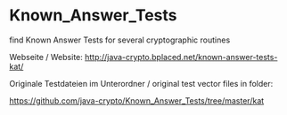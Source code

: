 # Known_Answer_Tests
find Known Answer Tests for several cryptographic routines

Webseite / Website:
http://java-crypto.bplaced.net/known-answer-tests-kat/

Originale Testdateien im Unterordner / original test vector files in folder:

https://github.com/java-crypto/Known_Answer_Tests/tree/master/kat
